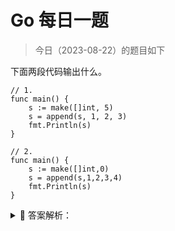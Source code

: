 # Go 每日一题

> 今日（2023-08-22）的题目如下

下面两段代码输出什么。

```golang
// 1.
func main() {
    s := make([]int, 5)
    s = append(s, 1, 2, 3)
    fmt.Println(s)
}

// 2.
func main() {
	s := make([]int,0)
	s = append(s,1,2,3,4)
	fmt.Println(s)
}
```

<details>
<summary style="cursor: pointer">🔑 答案解析：</summary>
<div>

```
代码 1 输出：[0 0 0 0 0 1 2 3]
代码 2 输出：[1 2 3 4]
```

参考解析：这道题考的是使用 append 向 slice 添加元素，第一段代码常见的错误是 [1 2 3]，需要注意。

---

### 27 楼

```golang
s := make([]int, 5)
```

这里是初始化切片 s 的长度为 5（当然容量也为 5），其中 int 类型的零值当然是 0 啦，所以 s 是[0 0 0 0 0]

### 31 楼

make(T[], len, cap) 创建切片，其中：

- T：切片的元素类型
- len：切片的实际长度
- cap：切片的最大容量

注意：当 cap 不传值的话，默认 len=cap。

举例：s := make(int[], 5)。此时 s 的值为 [0 0 0 0 0]

</div>
</details>
